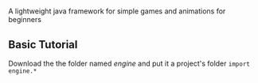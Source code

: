 # 
A lightweight java framework for simple games and animations for beginners 
## Basic Tutorial
Download the the folder named *engine* and put it a project's folder `import engine.*`